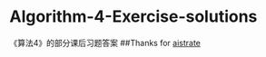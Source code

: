 # Algorithm-4-Exercise-solutions
《算法4》的部分课后习题答案
##Thanks for [aistrate](https://github.com/aistrate)

